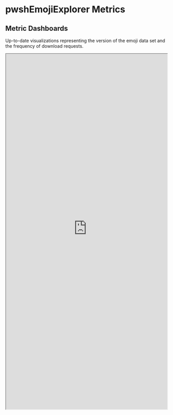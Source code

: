 # pwshEmojiExplorer Metrics

## Metric Dashboards

Up-to-date visualizations representing the version of the emoji data set and the frequency of download requests.

<iframe
  src="https://cloudwatch.amazonaws.com/dashboard.html?dashboard=pwshEmojiExplorer-pwshEEUnicodeVersionMonitorDashboard&context=eyJSIjoidXMtZWFzdC0xIiwiRCI6ImN3LWRiLTY5OTQ4Mzc4NjgzMSIsIlUiOiJ1cy1lYXN0LTFfSzFtQzlzdDRrIiwiQyI6IjZnbWR0bWllNTk4OW45NWwyMjBkdjRyMmZzIiwiSSI6InVzLWVhc3QtMTpiMmZlYzY4My0xZmUxLTRlNDItYmQ2MS1jOWRkZWM2MmNhYTEiLCJNIjoiUHVibGljIn0="
  style="width:100%; height:1110px;"
></iframe>
